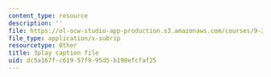 ```yaml
---
content_type: resource
description: ''
file: https://ol-ocw-studio-app-production.s3.amazonaws.com/courses/9-20-animal-behavior-fall-2013/dc5a167fc61957f995d5b198efcfaf25_472246.vtt
file_type: application/x-subrip
resourcetype: Other
title: 3play caption file
uid: dc5a167f-c619-57f9-95d5-b198efcfaf25
---
```

